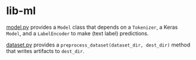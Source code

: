 # lib-ml

[model.py](src/lib_ml/model.py) provides a `Model` class that depends on a `Tokenizer`, a Keras `Model`, and a `LabelEncoder` to make (text label) predictions.

[dataset.py](src/lib_ml/dataset.py) provides a `preprocess_dataset(dataset_dir, dest_dir)` method that writes artifacts to `dest_dir`.
